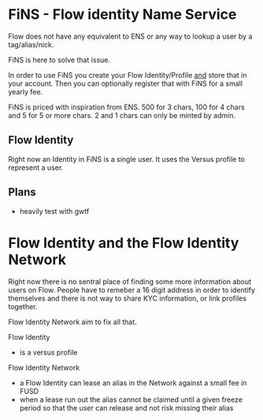 # FiNS - Flow identity Name Service

Flow does not have any equivalent to ENS or any way to lookup a user by a tag/alias/nick. 

FiNS is here to solve that issue. 

In order to use FiNS you create your Flow Identity/Profile [and](and) store that in your account. Then you can optionally register that with FiNS for a small yearly fee. 

FiNS is priced with inspiration from ENS. 500 for 3 chars, 100 for 4 chars and 5 for 5 or more chars. 2 and 1 chars can only be minted by admin.

## Flow Identity

Right now an Identity in FiNS is a single user.  It uses the Versus profile to represent a user.


## Plans

 - heavily test with gwtf


# Flow Identity and the Flow Identity Network

Right now there is no sentral place of finding some more information about users on Flow. People have to remeber a 16 digit address in order to identify themselves and there is not way to share KYC information, or link profiles together.

Flow Identity Network aim to fix all that.

Flow Identity
 - is a versus profile

Flow Identity Network
 - a Flow Identity can lease an alias in the Network against a small fee in FUSD
  - when a lease run out the alias cannot be claimed until a given freeze period so that the user can release and not risk missing their alias
	
